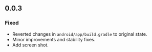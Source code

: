 ## 0.0.3

### Fixed
- Reverted changes in `android/app/build.gradle` to original state.
- Minor improvements and stability fixes.
- Add screen shot.

